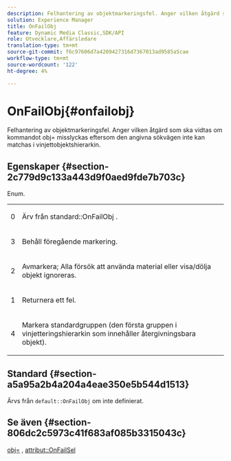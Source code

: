 ```yaml
---
description: Felhantering av objektmarkeringsfel. Anger vilken åtgärd som ska vidtas om kommandot obj= misslyckas eftersom den angivna sökvägen inte kan matchas i vinjettobjektshierarkin.
solution: Experience Manager
title: OnFailObj
feature: Dynamic Media Classic,SDK/API
role: Utvecklare,Affärsledare
translation-type: tm+mt
source-git-commit: f6c97606d7a4209427316d7367013ad9585a5cae
workflow-type: tm+mt
source-wordcount: '122'
ht-degree: 4%

---
```



# OnFailObj{#onfailobj}

Felhantering av objektmarkeringsfel. Anger vilken åtgärd som ska vidtas om kommandot obj= misslyckas eftersom den angivna sökvägen inte kan matchas i vinjettobjektshierarkin.

## Egenskaper {#section-2c779d9c133a443d9f0aed9fde7b703c}

Enum.

<table id="simpletable_538B76AB784D4DEE9B8021A6BDCE06AB"> 
 <tr class="strow"> 
  <td class="stentry"> <p>0 </p> </td> 
  <td class="stentry"> <p>Ärv från <span class="codeph"> standard::OnFailObj </span>. </p> </td> 
 </tr> 
 <tr class="strow"> 
  <td class="stentry"> <p>3 </p> </td> 
  <td class="stentry"> <p>Behåll föregående markering. </p> </td> 
 </tr> 
 <tr class="strow"> 
  <td class="stentry"> <p>2 </p> </td> 
  <td class="stentry"> <p>Avmarkera; Alla försök att använda material eller visa/dölja objekt ignoreras. </p> </td> 
 </tr> 
 <tr class="strow"> 
  <td class="stentry"> <p>1 </p> </td> 
  <td class="stentry"> <p>Returnera ett fel. </p> </td> 
 </tr> 
 <tr class="strow"> 
  <td class="stentry"> <p>4 </p> </td> 
  <td class="stentry"> <p>Markera standardgruppen (den första gruppen i vinjetteringshierarkin som innehåller återgivningsbara objekt). </p> </td> 
 </tr> 
</table>

## Standard {#section-a5a95a2b4a204a4eae350e5b544d1513}

Ärvs från `default::OnFailObj` om inte definierat.

## Se även {#section-806dc2c5973c41f683af085b3315043c}

[obj=](../../../../../ir-api/http-protocol/image-rendering-api-ref/c-ir-http-protocol-ref/c-ir-http-protocol-command-reference/r-ir-obj.md#reference-31e7dac7931b4e0eb3c7589f120a1e6a) ,  [attribut::OnFailSel](../../../../../ir-api/material-cat/image-rendering-api-ref/c-ir-material-catalog/c-ir-attributes-reference/r-ir-onfailsel.md#reference-f95e4a4a3c02412b87a2b0acca8a5513)
